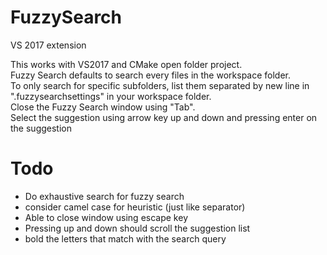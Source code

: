 # FuzzySearch
VS 2017 extension

This works with VS2017 and CMake open folder project.  
Fuzzy Search defaults to search every files in the workspace folder.  
To only search for specific subfolders, list them separated by new line in ".fuzzysearchsettings" in your workspace folder.  
Close the Fuzzy Search window using "Tab".  
Select the suggestion using arrow key up and down and pressing enter on the suggestion

# Todo
- Do exhaustive search for fuzzy search
- consider camel case for heuristic (just like separator)
- Able to close window using escape key
- Pressing up and down should scroll the suggestion list
- bold the letters that match with the search query